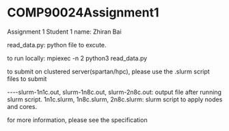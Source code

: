 # COMP90024Assignment1
Assignment 1
Student 1 name: Zhiran Bai

read_data.py: python file to excute.

to run locally: mpiexec -n 2 python3 read_data.py

to submit on clustered server(spartan/hpc), please use the .slurm script files to submit

----slurm-1n1c.out, slurm-1n8c.out, slurm-2n8c.out: output file after running slurm script.
1n1c.slurm, 1n8c.slurm, 2n8c.slurm: slurm script to apply nodes and cores.

for more information, please see the specification

